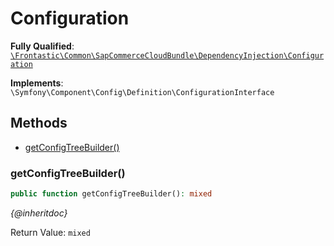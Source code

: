 #  Configuration

**Fully Qualified**: [`\Frontastic\Common\SapCommerceCloudBundle\DependencyInjection\Configuration`](../../../../src/php/SapCommerceCloudBundle/DependencyInjection/Configuration.php)

**Implements**: `\Symfony\Component\Config\Definition\ConfigurationInterface`

## Methods

* [getConfigTreeBuilder()](#getconfigtreebuilder)

### getConfigTreeBuilder()

```php
public function getConfigTreeBuilder(): mixed
```

*{@inheritdoc}*

Return Value: `mixed`

